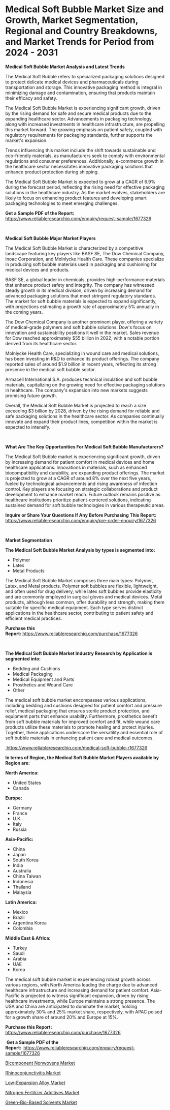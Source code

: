 <p><h1>Medical Soft Bubble Market Size and Growth, Market Segmentation, Regional and Country Breakdowns, and Market Trends for Period from 2024 -  2031</h1></p><p><strong>Medical Soft Bubble Market Analysis and Latest Trends</strong></p>
<p><p>The Medical Soft Bubble refers to specialized packaging solutions designed to protect delicate medical devices and pharmaceuticals during transportation and storage. This innovative packaging method is integral in minimizing damage and contamination, ensuring that products maintain their efficacy and safety.</p><p>The Medical Soft Bubble Market is experiencing significant growth, driven by the rising demand for safe and secure medical products due to the expanding healthcare sector. Advancements in packaging technology, along with increased investments in healthcare infrastructure, are propelling this market forward. The growing emphasis on patient safety, coupled with regulatory requirements for packaging standards, further supports the market's expansion.</p><p>Trends influencing this market include the shift towards sustainable and eco-friendly materials, as manufacturers seek to comply with environmental regulations and consumer preferences. Additionally, e-commerce growth in the healthcare sector necessitates innovative packaging solutions that enhance product protection during shipping.</p><p>The Medical Soft Bubble Market is expected to grow at a CAGR of 6.9% during the forecast period, reflecting the rising need for effective packaging solutions in the healthcare industry. As the market evolves, stakeholders are likely to focus on enhancing product features and developing smart packaging technologies to meet emerging challenges.</p></p>
<p><strong>Get a Sample PDF of the Report:&nbsp;</strong> <a href="https://www.reliableresearchiq.com/enquiry/request-sample/1677326?utm_campaign=104&utm_medium=2&utm_source=Github&utm_content=ia&utm_term=03102024&utm_id=medical-soft-bubble">https://www.reliableresearchiq.com/enquiry/request-sample/1677326</a></p>
<p>&nbsp;</p>
<p><strong>Medical Soft Bubble Major Market Players</strong></p>
<p><p>The Medical Soft Bubble Market is characterized by a competitive landscape featuring key players like BASF SE, The Dow Chemical Company, Inoac Corporation, and Molnlycke Health Care. These companies specialize in producing soft bubble materials used in packaging and cushioning for medical devices and products.</p><p>BASF SE, a global leader in chemicals, provides high-performance materials that enhance product safety and integrity. The company has witnessed steady growth in its medical division, driven by increasing demand for advanced packaging solutions that meet stringent regulatory standards. The market for soft bubble materials is expected to expand significantly, with projections estimating a growth rate of approximately 5% annually in the coming years.</p><p>The Dow Chemical Company is another prominent player, offering a variety of medical-grade polymers and soft bubble solutions. Dow's focus on innovation and sustainability positions it well in the market. Sales revenue for Dow reached approximately $55 billion in 2022, with a notable portion derived from its healthcare sector.</p><p>Molnlycke Health Care, specializing in wound care and medical solutions, has been investing in R&D to enhance its product offerings. The company reported sales of around $1.9 billion in recent years, reflecting its strong presence in the medical soft bubble sector.</p><p>Armacell International S.A. produces technical insulation and soft bubble materials, capitalizing on the growing need for effective packaging solutions in healthcare. The company's expansion into new markets suggests promising future growth.</p><p>Overall, the Medical Soft Bubble Market is projected to reach a size exceeding $3 billion by 2028, driven by the rising demand for reliable and safe packaging solutions in the healthcare sector. As companies continually innovate and expand their product lines, competition within the market is expected to intensify.</p></p>
<p>&nbsp;</p>
<p><strong>What Are The Key Opportunities For Medical Soft Bubble Manufacturers?</strong></p>
<p><p>The Medical Soft Bubble market is experiencing significant growth, driven by increasing demand for patient comfort in medical devices and home healthcare applications. Innovations in materials, such as enhanced biocompatibility and durability, are expanding product offerings. The market is projected to grow at a CAGR of around 8% over the next five years, fueled by technological advancements and rising awareness of infection control. Key players are focusing on strategic collaborations and product development to enhance market reach. Future outlook remains positive as healthcare institutions prioritize patient-centered solutions, indicating sustained demand for soft bubble technologies in various therapeutic areas.</p></p>
<p><strong>Inquire or Share Your Questions If Any Before Purchasing This Report:</strong> <a href="https://www.reliableresearchiq.com/enquiry/pre-order-enquiry/1677326?utm_campaign=104&utm_medium=2&utm_source=Github&utm_content=ia&utm_term=03102024&utm_id=medical-soft-bubble">https://www.reliableresearchiq.com/enquiry/pre-order-enquiry/1677326</a></p>
<p>&nbsp;</p>
<p><strong>Market Segmentation</strong></p>
<p><strong>The Medical Soft Bubble Market Analysis by types is segmented into:</strong></p>
<p><ul><li>Polymer</li><li>Latex</li><li>Metal Products</li></ul></p>
<p><p>The Medical Soft Bubble Market comprises three main types: Polymer, Latex, and Metal products. Polymer soft bubbles are flexible, lightweight, and often used for drug delivery, while latex soft bubbles provide elasticity and are commonly employed in surgical gloves and medical devices. Metal products, although less common, offer durability and strength, making them suitable for specific medical equipment. Each type serves distinct applications in the healthcare sector, contributing to patient safety and efficient medical practices.</p></p>
<p><strong>Purchase this Report:&nbsp;</strong><a href="https://www.reliableresearchiq.com/purchase/1677326?utm_campaign=104&utm_medium=2&utm_source=Github&utm_content=ia&utm_term=03102024&utm_id=medical-soft-bubble">https://www.reliableresearchiq.com/purchase/1677326</a></p>
<p>&nbsp;</p>
<p><strong>The Medical Soft Bubble Market Industry Research by Application is segmented into:</strong></p>
<p><ul><li>Bedding and Cushions</li><li>Medical Packaging</li><li>Medical Equipment and Parts</li><li>Prosthetics and Wound Care</li><li>Other</li></ul></p>
<p><p>The medical soft bubble market encompasses various applications, including bedding and cushions designed for patient comfort and pressure relief, medical packaging that ensures sterile product protection, and equipment parts that enhance usability. Furthermore, prosthetics benefit from soft bubble materials for improved comfort and fit, while wound care products utilize these materials to promote healing and protect injuries. Together, these applications underscore the versatility and essential role of soft bubble materials in enhancing patient care and medical outcomes.</p></p>
<p><a href="https://www.reliableresearchiq.com/medical-soft-bubble-r1677326?utm_campaign=104&utm_medium=2&utm_source=Github&utm_content=ia&utm_term=03102024&utm_id=medical-soft-bubble">&nbsp;https://www.reliableresearchiq.com/medical-soft-bubble-r1677326</a></p>
<p><strong>In terms of Region, the Medical Soft Bubble Market Players available by Region are:</strong></p>
<p>
    <p> <strong> North America: </strong>
        <ul>
            <li>United States</li>
            <li>Canada</li>
        </ul>
        </p> 
    <p> <strong> Europe: </strong>
        <ul>
            <li>Germany</li>
            <li>France</li>
            <li>U.K.</li>
            <li>Italy</li>
            <li>Russia</li>
        </ul>
        </p> 
    <p> <strong> Asia-Pacific: </strong>
        <ul>
            <li>China</li>
            <li>Japan</li>
            <li>South Korea</li>
            <li>India</li>
            <li>Australia</li>
            <li>China Taiwan</li>
            <li>Indonesia</li>
            <li>Thailand</li>
            <li>Malaysia</li>
        </ul>
        </p> 
    <p> <strong> Latin America: </strong>
        <ul>
            <li>Mexico</li>
            <li>Brazil</li>
            <li>Argentina Korea</li>
            <li>Colombia</li>
        </ul>
        </p> 
    <p> <strong> Middle East & Africa: </strong>
        <ul>
            <li>Turkey</li>
            <li>Saudi</li>
            <li>Arabia</li>
            <li>UAE</li>
            <li>Korea</li>
        </ul>
    </p>
    </p>
<p><p>The medical soft bubble market is experiencing robust growth across various regions, with North America leading the charge due to advanced healthcare infrastructure and increasing demand for patient comfort. Asia-Pacific is projected to witness significant expansion, driven by rising healthcare investments, while Europe maintains a strong presence. The USA and China are anticipated to dominate the market, holding approximately 30% and 25% market share, respectively, with APAC poised for a growth share of around 20% and Europe at 15%.</p></p>
<p><strong>Purchase this Report: </strong><a href="https://www.reliableresearchiq.com/purchase/1677326?utm_campaign=104&utm_medium=2&utm_source=Github&utm_content=ia&utm_term=03102024&utm_id=medical-soft-bubble">https://www.reliableresearchiq.com/purchase/1677326</a></p>
<p>&nbsp;<strong>Get a Sample PDF of the Report:&nbsp;&nbsp;</strong><a href="https://www.reliableresearchiq.com/enquiry/request-sample/1677326?utm_campaign=104&utm_medium=2&utm_source=Github&utm_content=ia&utm_term=03102024&utm_id=medical-soft-bubble">https://www.reliableresearchiq.com/enquiry/request-sample/1677326</a></p>
<p><strong></strong></p>
<p><p><a href="https://issuu.com/reportprime-2/docs/bicomponent-nonwovens-market-size-2_161ce5e57895b3?utm_campaign=104&utm_medium=2&utm_source=Github&utm_content=ia&utm_term=03102024&utm_id=medical-soft-bubble">Bicomponent Nonwovens Market</a></p><p><a href="https://www.linkedin.com/pulse/global-rhinoconjunctivitis-market-sector-types-applications-player-g46gc?trackingId=DcnBUaOdQpiUXpuKIQAmfg%3D%3D&utm_campaign=104&utm_medium=2&utm_source=Github&utm_content=ia&utm_term=03102024&utm_id=medical-soft-bubble">Rhinoconjunctivitis Market</a></p><p><a href="https://issuu.com/reportprime-2/docs/low-expansion-alloy-market-size-203_f681080e22c0cd?utm_campaign=104&utm_medium=2&utm_source=Github&utm_content=ia&utm_term=03102024&utm_id=medical-soft-bubble">Low-Expansion Alloy Market</a></p><p><a href="https://github.com/haydee0czminge/Market-Research-Report-List-1/blob/main/nitrogen-fertilizer-additives-market.md?utm_campaign=104&utm_medium=2&utm_source=Github&utm_content=ia&utm_term=03102024&utm_id=medical-soft-bubble">Nitrogen Fertilizer Additives Market</a></p><p><a href="https://github.com/malandranz3ggo/Market-Research-Report-List-1/blob/main/green-bio-based-solvents-market.md?utm_campaign=104&utm_medium=2&utm_source=Github&utm_content=ia&utm_term=03102024&utm_id=medical-soft-bubble">Green-Bio-Based Solvents Market</a></p></p>